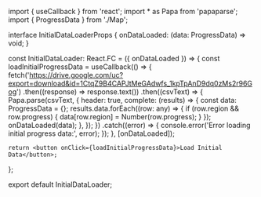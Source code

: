import { useCallback } from 'react';
import * as Papa from 'papaparse';
import { ProgressData } from './Map';

interface InitialDataLoaderProps {
    onDataLoaded: (data: ProgressData) => void;
}

const InitialDataLoader: React.FC<InitialDataLoaderProps> = ({ onDataLoaded }) => {
    const loadInitialProgressData = useCallback(() => {
        fetch('https://drive.google.com/uc?export=download&id=1CtqZ9B4CAPJtMeGAdwfs_1kpTpAnD9dq0zMs2r96Gog')
            .then((response) => response.text())
            .then((csvText) => {
                Papa.parse(csvText, {
                    header: true,
                    complete: (results) => {
                        const data: ProgressData = {};
                        results.data.forEach((row: any) => {
                            if (row.region && row.progress) {
                                data[row.region] = Number(row.progress);
                            }
                        });
                        onDataLoaded(data);
                    },
                });
            })
            .catch((error) => {
                console.error('Error loading initial progress data:', error);
            });
    }, [onDataLoaded]);

    return <button onClick={loadInitialProgressData}>Load Initial Data</button>;
};

export default InitialDataLoader;
